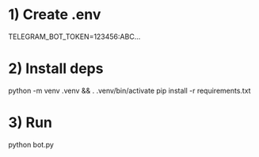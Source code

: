 # 1) Create .env
TELEGRAM_BOT_TOKEN=123456:ABC...

# 2) Install deps
python -m venv .venv && . .venv/bin/activate
pip install -r requirements.txt

# 3) Run
python bot.py
